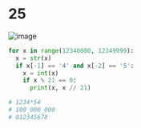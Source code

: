 # 25
![image](https://user-images.githubusercontent.com/70198995/176892351-32341170-5836-4630-bb0b-2eaef64d2959.png)

```python
for x in range(12340000, 12349999):
  x = str(x)
  if x[-1] == '4' and x[-2] == '5':
    x = int(x)
    if x % 21 == 0:
      print(x, x // 21)

# 1234*54
# 100_000_000
# 012345678
```
